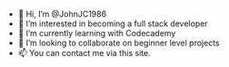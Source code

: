 - 👋 Hi, I’m @JohnJC1986
- 👀 I’m interested in becoming a full stack developer
- 🌱 I’m currently learning with Codecademy
- 💞️ I’m looking to collaborate on beginner level projects
- 📫 You can contact me via this site. 

